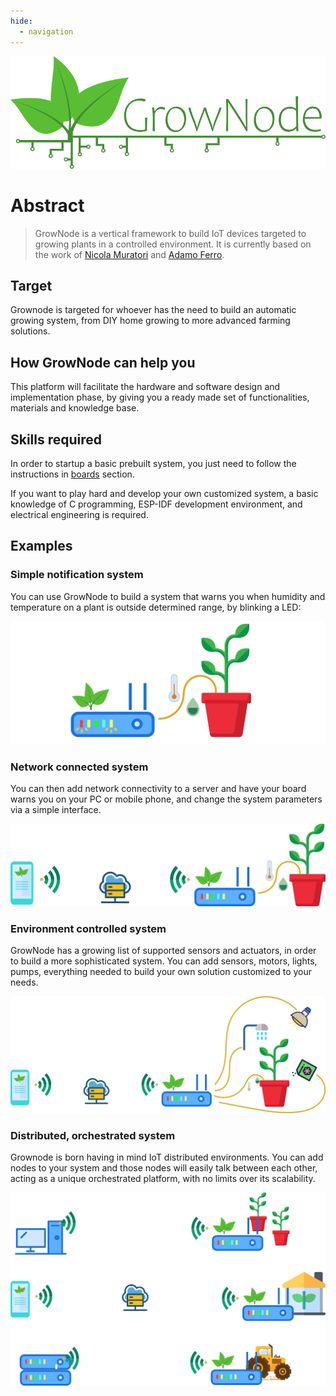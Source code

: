 ```yaml
---
hide:
  - navigation
---  
```

  
<p align="center">
<img src="img/grownode_logo_full.png">
</p>

# Abstract

> GrowNode is a vertical framework to build IoT devices targeted to growing plants in a controlled environment. It is currently based on the work of [Nicola Muratori](https://github.com/ogghst) and [Adamo Ferro](https://github.com/adamoferro). 

## Target

Grownode is targeted for whoever has the need to build an automatic growing system, from DIY home growing to more advanced farming solutions.

## How GrowNode can help you

This platform will facilitate the hardware and software design and implementation phase, by giving you a ready made set of functionalities, materials and knowledge base. 

## Skills required

In order to startup a basic prebuilt system, you just need to follow the instructions in [boards](boards.md) section.

If you want to play hard and develop your own customized system, a basic knowledge of C programming, ESP-IDF development environment, and electrical engineering is required.

## Examples

### Simple notification system

You can use GrowNode to build a system that warns you when humidity and temperature on a plant is outside determined range, by blinking a LED:

![simple configuration](resources/images/easypot1_simple.png)

### Network connected system

You can then add network connectivity to a server and have your board warns you on your PC or mobile phone, and change the system parameters via a simple interface.

![network configuration](resources/images/easypot1_network.png)

### Environment controlled system

GrowNode has a growing list of supported sensors and actuators, in order to build a more sophisticated system. You can add sensors, motors, lights, pumps, everything needed to build your own solution customized to your needs.

![network controlled configuration](resources/images/easypot1_network_full.png)

### Distributed, orchestrated system

Grownode is born having in mind IoT distributed environments. You can add nodes to your system and those nodes will easily talk between each other, acting as a unique orchestrated platform, with no limits over its scalability.

![orchestration](resources/images/easypot1_orchestration.png)